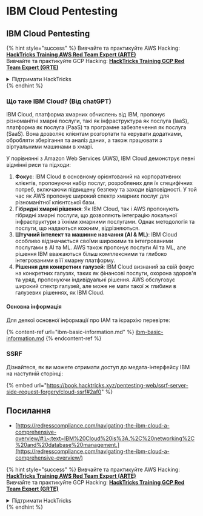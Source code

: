 # IBM Cloud Pentesting

## IBM Cloud Pentesting

{% hint style="success" %}
Вивчайте та практикуйте AWS Hacking:<img src="../../.gitbook/assets/image (1).png" alt="" data-size="line">[**HackTricks Training AWS Red Team Expert (ARTE)**](https://training.hacktricks.xyz/courses/arte)<img src="../../.gitbook/assets/image (1).png" alt="" data-size="line">\
Вивчайте та практикуйте GCP Hacking: <img src="../../.gitbook/assets/image (2).png" alt="" data-size="line">[**HackTricks Training GCP Red Team Expert (GRTE)**<img src="../../.gitbook/assets/image (2).png" alt="" data-size="line">](https://training.hacktricks.xyz/courses/grte)

<details>

<summary>Підтримати HackTricks</summary>

* Перевірте [**плани підписки**](https://github.com/sponsors/carlospolop)!
* **Приєднуйтесь до** 💬 [**групи Discord**](https://discord.gg/hRep4RUj7f) або [**групи Telegram**](https://t.me/peass) або **слідкуйте** за нами в **Twitter** 🐦 [**@hacktricks\_live**](https://twitter.com/hacktricks\_live)**.**
* **Діліться хакерськими трюками, надсилаючи PR до** [**HackTricks**](https://github.com/carlospolop/hacktricks) та [**HackTricks Cloud**](https://github.com/carlospolop/hacktricks-cloud) репозиторіїв на GitHub.

</details>
{% endhint %}

### Що таке IBM Cloud? (Від chatGPT)

IBM Cloud, платформа хмарних обчислень від IBM, пропонує різноманітні хмарні послуги, такі як інфраструктура як послуга (IaaS), платформа як послуга (PaaS) та програмне забезпечення як послуга (SaaS). Вона дозволяє клієнтам розгортати та керувати додатками, обробляти зберігання та аналіз даних, а також працювати з віртуальними машинами в хмарі.

У порівнянні з Amazon Web Services (AWS), IBM Cloud демонструє певні відмінні риси та підходи:

1. **Фокус**: IBM Cloud в основному орієнтований на корпоративних клієнтів, пропонуючи набір послуг, розроблених для їх специфічних потреб, включаючи підвищену безпеку та заходи відповідності. У той час як AWS пропонує широкий спектр хмарних послуг для різноманітної клієнтської бази.
2. **Гібридні хмарні рішення**: Як IBM Cloud, так і AWS пропонують гібридні хмарні послуги, що дозволяють інтеграцію локальної інфраструктури з їхніми хмарними послугами. Однак методологія та послуги, що надаються кожним, відрізняються.
3. **Штучний інтелект та машинне навчання (AI & ML)**: IBM Cloud особливо відзначається своїми широкими та інтегрованими послугами в AI та ML. AWS також пропонує послуги AI та ML, але рішення IBM вважаються більш комплексними та глибоко інтегрованими в її хмарну платформу.
4. **Рішення для конкретних галузей**: IBM Cloud визнаний за свій фокус на конкретних галузях, таких як фінансові послуги, охорона здоров'я та уряд, пропонуючи індивідуальні рішення. AWS обслуговує широкий спектр галузей, але може не мати такої ж глибини в галузевих рішеннях, як IBM Cloud.

#### Основна інформація

Для деякої основної інформації про IAM та ієрархію перевірте:

{% content-ref url="ibm-basic-information.md" %}
[ibm-basic-information.md](ibm-basic-information.md)
{% endcontent-ref %}

### SSRF

Дізнайтеся, як ви можете отримати доступ до медата-інтерфейсу IBM на наступній сторінці:

{% embed url="https://book.hacktricks.xyz/pentesting-web/ssrf-server-side-request-forgery/cloud-ssrf#2af0" %}

## Посилання

* [https://redresscompliance.com/navigating-the-ibm-cloud-a-comprehensive-overview/#:\~:text=IBM%20Cloud%20is%3A,%2C%20networking%2C%20and%20database%20management.](https://redresscompliance.com/navigating-the-ibm-cloud-a-comprehensive-overview/)

{% hint style="success" %}
Вивчайте та практикуйте AWS Hacking:<img src="../../.gitbook/assets/image (1).png" alt="" data-size="line">[**HackTricks Training AWS Red Team Expert (ARTE)**](https://training.hacktricks.xyz/courses/arte)<img src="../../.gitbook/assets/image (1).png" alt="" data-size="line">\
Вивчайте та практикуйте GCP Hacking: <img src="../../.gitbook/assets/image (2).png" alt="" data-size="line">[**HackTricks Training GCP Red Team Expert (GRTE)**<img src="../../.gitbook/assets/image (2).png" alt="" data-size="line">](https://training.hacktricks.xyz/courses/grte)

<details>

<summary>Підтримати HackTricks</summary>

* Перевірте [**плани підписки**](https://github.com/sponsors/carlospolop)!
* **Приєднуйтесь до** 💬 [**групи Discord**](https://discord.gg/hRep4RUj7f) або [**групи Telegram**](https://t.me/peass) або **слідкуйте** за нами в **Twitter** 🐦 [**@hacktricks\_live**](https://twitter.com/hacktricks\_live)**.**
* **Діліться хакерськими трюками, надсилаючи PR до** [**HackTricks**](https://github.com/carlospolop/hacktricks) та [**HackTricks Cloud**](https://github.com/carlospolop/hacktricks-cloud) репозиторіїв на GitHub.

</details>
{% endhint %}

